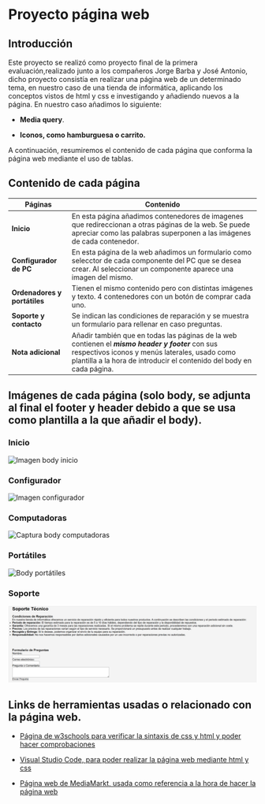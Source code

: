 # Proyecto página web
## Introducción
Este proyecto se realizó como proyecto final de la primera evaluación,realizado junto a los compañeros Jorge Barba y José Antonio, dicho proyecto consistía en realizar una página web de un determinado tema, en nuestro caso de una tienda de informática, aplicando los conceptos vistos de html y css e investigando y añadiendo nuevos a la página. En nuestro caso añadimos lo siguiente:

 - **Media query**.
 
 - **Iconos, como hamburguesa o carrito.**

 A continuación, resumiremos el contenido de cada página que conforma la página web mediante el uso de tablas.

 ## Contenido de cada página

 | Páginas | Contenido |
 | ---------------------|---------------------------- |
 | **Inicio** | En esta página añadimos contenedores de imagenes que redireccionan a otras páginas de la web. Se puede apreciar como las palabras superponen a las imágenes de cada contenedor.
 | **Configurador de PC** | En esta página de la web añadimos un formulario como selecctor de cada componente del PC que se desea crear. Al seleccionar un componente aparece una imagen del mismo. |
 | **Ordenadores y portátiles** | Tienen el mismo contenido pero con distintas imágenes y texto. 4 contenedores con un botón de comprar cada uno. |
 | **Soporte y contacto** | Se indican las condiciones de reparación y se muestra un formulario para rellenar en caso preguntas.|
 | **Nota adicional** | Añadir también que en todas las páginas de la web contienen el ***mismo header y footer*** con sus respectivos iconos y menús laterales, usado como plantilla a la hora de introducir el contenido del body en cada página.|

 ## Imágenes de cada página (solo body, se adjunta al final el footer y header debido a que se usa como plantilla a la que añadir el body).

 ### **Inicio**
![Imagen body inicio](Imágenes/Imagen_body_principal.png)

 ### **Configurador**
 ![Imagen configurador](Imágenes/configurador.png)

 ### **Computadoras**
 ![Captura body computadoras](Imágenes/sobremesas.png)

 ### **Portátiles**
![ Body portátiles](Imágenes/portatiles.png)

### **Soporte**

![Body con vídeos soporte](Imágenes/soporte.png)






 ## Links de herramientas usadas o relacionado con la página web.
- [ Página de w3schools para verificar la sintaxis de css y html y poder hacer comprobaciones](https://www.w3schools.com/)

- [ Visual Studio Code, para poder realizar la página web mediante html y css](https://code.visualstudio.com/)

- [Página web de MediaMarkt, usada como referencia a la hora de hacer la página web](https://www.mediamarkt.es/es?ds_rl=1275860&gad_source=1&gclid=Cj0KCQiA4rK8BhD7ARIsAFe5LXLWIoxJs6jgapvDAR1Hy4M4PxuXAxkz2TQmy7Rx1qAZ3VPO-BEAs_YaAr-EEALw_wcB&gclsrc=aw.ds&utm_campaign=rt_search_brand_nsp_na_MM-ES-S-G-BRAND-TEXT-BRAND-PURE.BRAND-ALL-ALL&utm_medium=cpc&utm_source=google)
 
 

 
